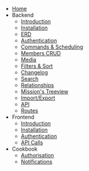 * [Home](/)
* Backend
    * [Introduction](/Backend/README.md)
    * [Installation](/Backend/installation.md)
    * [ERD](/Backend/erd.md)
    * [Authentication](/Backend/authentication.md)
    * [Commands & Scheduling](/Backend/scheduling.md)
    * [Members CRUD](/Backend/memberscrud.md)
    * [Media](/Backend/media.md)
    * [Filters & Sort](/Backend/filters.md)
    * [Changelog](/Backend/changelog.md)
    * [Search](/Backend/search.md)
    * [Relationships](/Backend/relationships.md)
    * [Mission's Treeview](/Backend/treeview.md)
    * [Import/Export](/Backend/import.md)
    * [API](/Backend/api/index.html ':ignore')
    * [Routes](/Backend/routes.md)
* Frontend
    * [Introduction](/Frontend/README.md)
    * [Installation](/Frontend/installation.md)
    * [Authentication](/Frontend/authentication.md)
    * [API Calls](/Frontend/apicalls.md)
* Cookbook
    * [Authorisation](/Cookbook/authorisation.md)
    * [Notifications](/Cookbook/notifications.md)
